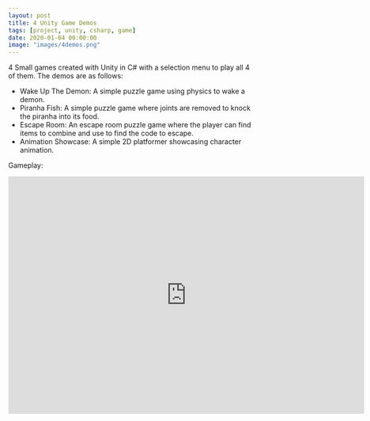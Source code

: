 ```yaml
---
layout: post
title: 4 Unity Game Demos
tags: [project, unity, csharp, game]
date: 2020-01-04 00:00:00
image: "images/4demos.png"
---
```


4 Small games created with Unity in C# with a selection menu to play all 4 of them.
The demos are as follows:
* Wake Up The Demon: A simple puzzle game using physics to wake a demon.
* Piranha Fish: A simple puzzle game where joints are removed to knock the piranha into its food.
* Escape Room: An escape room puzzle game where the player can find items to combine and use to find the code to escape.
* Animation Showcase: A simple 2D platformer showcasing character animation.

Gameplay:
<iframe width="720" height="480" src="http://www.youtube.com/embed/h1kzxdgPsYE" frameborder="0" allowfullscreen></iframe>